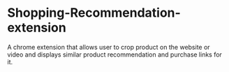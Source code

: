 # Shopping-Recommendation-extension
A chrome extension that allows user to crop product on the website or video and displays similar product recommendation and purchase links for it.
